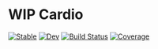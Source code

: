 # WIP Cardio

[![Stable](https://img.shields.io/badge/docs-stable-blue.svg)](https://mapi1.github.io/Cardio.jl/stable)
[![Dev](https://img.shields.io/badge/docs-dev-blue.svg)](https://mapi1.github.io/Cardio.jl/dev)
[![Build Status](https://travis-ci.com/mapi1/Cardio.jl.svg?branch=master)](https://travis-ci.com/mapi1/Cardio.jl)
[![Coverage](https://codecov.io/gh/mapi1/Cardio.jl/branch/master/graph/badge.svg)](https://codecov.io/gh/mapi1/Cardio.jl)
